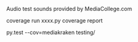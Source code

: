 Audio test sounds provided by MediaCollege.com

coverage run xxxx.py
coverage report

py.test --cov=mediakraken testing/
